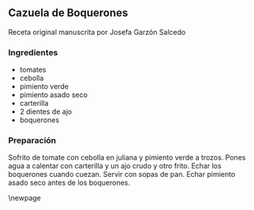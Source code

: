 ## Cazuela de Boquerones

Receta original manuscrita por Josefa Garzón Salcedo

### Ingredientes

- tomates
- cebolla
- pimiento verde
- pimiento asado seco
- carterilla
- 2 dientes de ajo
- boquerones

### Preparación

Sofrito de tomate con cebolla en juliana y pimiento verde a trozos.
Pones agua a calentar con carterilla y un ajo crudo y otro frito.
Echar los boquerones cuando cuezan.
Servir con sopas de pan.
Echar pimiento asado seco antes de los boquerones.


\newpage

